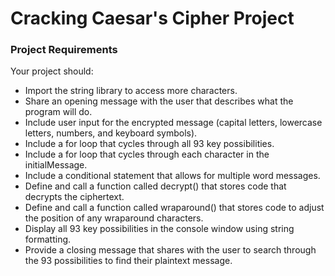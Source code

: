 # Cracking Caesar's Cipher Project

### Project Requirements
Your project should:
- Import the string library to access more characters.
- Share an opening message with the user that describes what the program will do.
- Include user input for the encrypted message (capital letters, lowercase letters, numbers, and keyboard symbols).
- Include a for loop that cycles through all 93 key possibilities.
- Include a for loop that cycles through each character in the initialMessage.
- Include a conditional statement that allows for multiple word messages.
- Define and call a function called decrypt() that stores code that decrypts the ciphertext.
- Define and call a function called wraparound() that stores code to adjust the position of any wraparound characters.
- Display all 93 key possibilities in the console window using string formatting.
- Provide a closing message that shares with the user to search through the 93 possibilities to find their plaintext message.
